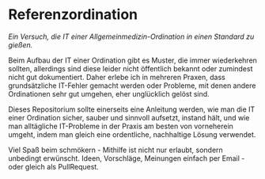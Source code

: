 # Referenzordination
*Ein Versuch, die IT einer Allgemeinmedizin-Ordination in einen Standard zu gießen.*

Beim Aufbau der IT einer Ordination gibt es Muster, die immer wiederkehren sollten, allerdings sind diese leider nicht öffentlich bekannt oder zumindest nicht gut dokumentiert. Daher erlebe ich in mehreren Praxen, dass grundsätzliche IT-Fehler gemacht werden oder Probleme, mit denen andere Ordinationen sehr gut umgehen, eher unglücklich gelöst sind.

Dieses Repositorium sollte einerseits eine Anleitung werden, wie man die IT einer Ordination sicher, sauber und sinnvoll aufsetzt, instand hält, und wie man alltägliche IT-Probleme in der Praxis am besten von vorneherein umgeht, indem man gleich eine ordentliche, nachhaltige Lösung verwendet.

Viel Spaß beim schmökern - Mithilfe ist nicht nur erlaubt, sondern unbedingt erwünscht. Ideen, Vorschläge, Meinungen einfach per Email - oder gleich als PullRequest.
